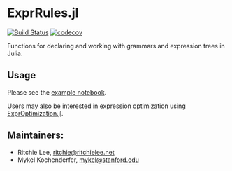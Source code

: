 # ExprRules.jl
[![Build Status](https://github.com/sisl/ExprRules.jl/actions/workflows/CI.yml/badge.svg)](https://github.com/sisl/ExprRules.jl/actions/workflows/CI.yml/)
[![codecov](https://codecov.io/gh/sisl/ExprRules.jl/branch/master/graph/badge.svg?token=GYgaa8GWZO)](https://codecov.io/gh/sisl/ExprRules.jl)

Functions for declaring and working with grammars and expression trees in Julia.

## Usage

Please see the [example notebook](https://github.com/sisl/ExprRules.jl/blob/master/examples/grammar.ipynb).

Users may also be interested in expression optimization using [ExprOptimization.jl](https://github.com/sisl/ExprOptimization.jl).

## Maintainers:

* Ritchie Lee, ritchie@ritchielee.net 
* Mykel Kochenderfer, mykel@stanford.edu
